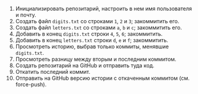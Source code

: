 1. Инициализировать репозитарий, настроить в нем имя пользователя и почту.
2. Создать файл `digits.txt` со строками `1`, `2` и `3`; закоммитить его.
3. Создать файл `letters.txt` со строками `a`, `b` и `c`; закоммитить его.
4. Добавить в конец `digits.txt` строки `4`, `5`, `6`; закоммитить.
5. Добавить в конец `letters.txt` строки `d`, `e` и `f`; закоммитить.
6. Просмотреть историю, выбрав только коммиты, менявшие `digits.txt`.
7. Просмотреть разницу между вторым и последним коммитом.
8. Создать репозитарий на GitHub и отправить туда код.
9. Откатить последний коммит.
10. Отправить на GitHub версию истории с откаченным коммитом (см. force-push).
